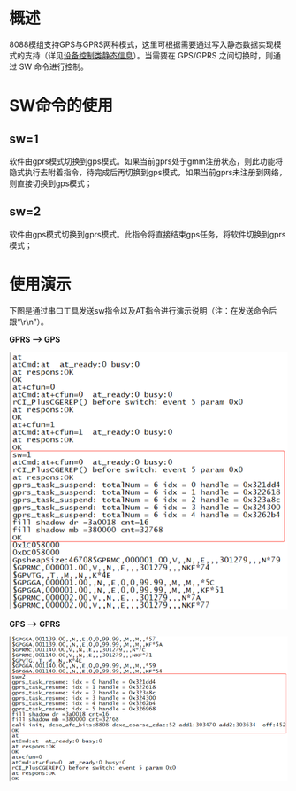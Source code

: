 # 概述

8088模组支持GPS与GPRS两种模式，这里可根据需要通过写入静态数据实现模式的支持（详见[设备控制类静态信息](uc8088_static_data.md)）。当需要在 GPS/GPRS 之间切换时，则通过 SW 命令进行控制。

# SW命令的使用

## sw=1

软件由gprs模式切换到gps模式。如果当前gprs处于gmm注册状态，则此功能将隐式执行去附着指令，待完成后再切换到gps模式，如果当前gprs未注册到网络，则直接切换到gps模式；

## sw=2

软件由gps模式切换到gprs模式。此指令将直接结束gps任务，将软件切换到gprs模式；

# 使用演示

下图是通过串口工具发送sw指令以及AT指令进行演示说明（注：在发送命令后跟“\r\n”）。

**GPRS —> GPS**

![](gprs_gps.png) 

**GPS —> GPRS**

![](gps_gprs.png) 
